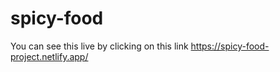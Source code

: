 # spicy-food
You can see this live by clicking on this link <a target="_blank">https://spicy-food-project.netlify.app/</a>
